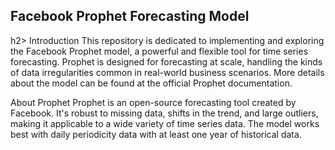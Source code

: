 <h2>Facebook Prophet Forecasting Model</h2>h2>
Introduction
This repository is dedicated to implementing and exploring the Facebook Prophet model, a powerful and flexible tool for time series forecasting. Prophet is designed for forecasting at scale, handling the kinds of data irregularities common in real-world business scenarios. More details about the model can be found at the official Prophet documentation.

About Prophet
Prophet is an open-source forecasting tool created by Facebook. It's robust to missing data, shifts in the trend, and large outliers, making it applicable to a wide variety of time series data. The model works best with daily periodicity data with at least one year of historical data.

